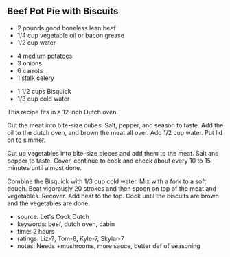 Beef Pot Pie with Biscuits
--------------------------

- 2 pounds good boneless lean beef
- 1/4 cup vegetable oil or bacon grease
- 1/2 cup water
<!-- -->
- 4 medium potatoes
- 3 onions
- 6 carrots
- 1 stalk celery
<!-- -->
- 1 1/2 cups Bisquick
- 1/3 cup cold water

This recipe fits in a 12 inch Dutch oven.

Cut the meat into bite-size cubes.  Salt, pepper, and season to
taste.  Add the oil to the dutch oven, and brown the meat all over.
Add 1/2 cup water.  Put lid on to simmer.

Cut up vegetables into bite-size pieces and add them to the meat.  Salt
and pepper to taste.  Cover, continue to cook and check about every 10
to 15 minutes until almost done.

Combine the Bisquick with 1/3 cup cold water.  Mix with a fork to a
soft dough.  Beat vigorously 20 strokes and then spoon on top of the
meat and vegetables.  Recover.  Add heat to the top.  Cook until the
biscuits are brown and the vegetables are done.

- source: Let's Cook Dutch
- keywords: beef, dutch oven, cabin
- time: 2 hours
- ratings: Liz-?, Tom-8, Kyle-7, Skylar-7
- notes: Needs +mushrooms, more sauce, better def of seasoning
